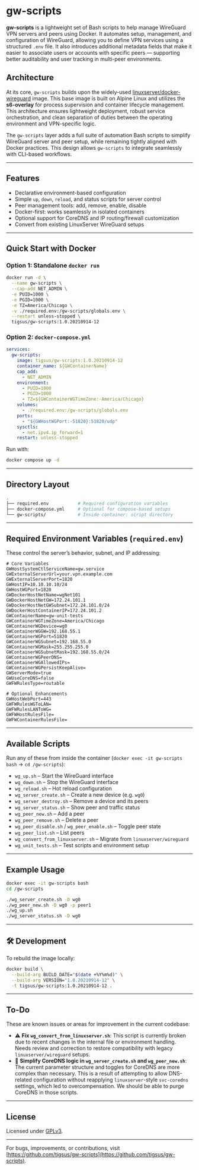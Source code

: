 # gw-scripts

**gw-scripts** is a lightweight set of Bash scripts to help manage WireGuard VPN servers and peers using Docker. It automates setup, management, and configuration of WireGuard, allowing you to define VPN services using a structured `.env` file. It also introduces additional metadata fields that make it easier to associate users or accounts with specific peers — supporting better auditability and user tracking in multi-peer environments.

## Architecture

At its core, `gw-scripts` builds upon the widely-used [linuxserver/docker-wireguard](https://github.com/linuxserver/docker-wireguard) image. This base image is built on Alpine Linux and utilizes the **s6-overlay** for process supervision and container lifecycle management. This architecture ensures lightweight deployment, robust service orchestration, and clean separation of duties between the operating environment and VPN-specific logic.

The `gw-scripts` layer adds a full suite of automation Bash scripts to simplify WireGuard server and peer setup, while remaining tightly aligned with Docker practices. This design allows `gw-scripts` to integrate seamlessly with CLI-based workflows.

---

## Features

- Declarative environment-based configuration
- Simple `up`, `down`, `reload`, and status scripts for server control
- Peer management tools: add, remove, enable, disable
- Docker-first: works seamlessly in isolated containers
- Optional support for CoreDNS and IP routing/firewall customization
- Convert from existing LinuxServer WireGuard setups

---

## Quick Start with Docker

### Option 1: Standalone `docker run`

```bash
docker run -d \
  --name gw-scripts \
  --cap-add NET_ADMIN \
  -e PUID=1000 \
  -e PGID=1000 \
  -e TZ=America/Chicago \
  -v ./required.env:/gw-scripts/globals.env \
  --restart unless-stopped \
  tigsus/gw-scripts:1.0.20210914-12
````

### Option 2: `docker-compose.yml`

```yaml
services:
  gw-scripts:
    image: tigsus/gw-scripts:1.0.20210914-12
    container_name: ${GWContainerName}
    cap_add:
      - NET_ADMIN
    environment:
      - PUID=1000
      - PGID=1000
      - TZ=${GWContainerWGTimeZone:-America/Chicago}
    volumes:
      - ./required.env:/gw-scripts/globals.env
    ports:
      - "${GWHostWGPort:-51820}:51820/udp"
    sysctls:
      - net.ipv4.ip_forward=1
    restart: unless-stopped
```

Run with:

```bash
docker compose up -d
```

---

## Directory Layout

```bash
.
├── required.env           # Required configuration variables
├── docker-compose.yml     # Optional for compose-based setups
└── gw-scripts/            # Inside container: script directory
```

---

## Required Environment Variables (`required.env`)

These control the server’s behavior, subnet, and IP addressing:

```env
# Core Variables
GWHostSystemCtlServiceName=gw.service
GWExternalServerUrl=your.vpn.example.com
GWExternalServerPort=1820
GWHostIP=10.10.10.10/24
GWHostWGPort=1820
GWDockerHostNetName=wgNet101
GWDockerHostNetGW=172.24.101.1
GWDockerHostNetGWSubnet=172.24.101.0/24
GWDockerHostContainerIP=172.24.101.2
GWContainerName=gw-unit-tests
GWContainerWGTimeZone=America/Chicago
GWContainerWGDevice=wg0
GWContainerWGGW=192.168.55.1
GWContainerWGPort=51820
GWContainerWGSubnet=192.168.55.0
GWContainerWGMask=255.255.255.0
GWContainerWGSubnetMask=192.168.55.0/24
GWContainerWGPeerDNS=
GWContainerWGAllowedIPs=
GWContainerWGPersistKeepAlive=
GWServerMode=true
GWUseCoreDNS=false
GWFWRulesType=routable

# Optional Enhancements
GWHostWebPort=443
GWFWRulesWGToLAN=
GWFWRulesLANToWG=
GWFWHostRulesFile=
GWFWContainerRulesFile=
```

---

## Available Scripts

Run any of these from inside the container (`docker exec -it gw-scripts bash` → `cd /gw-scripts`):

* `wg_up.sh` – Start the WireGuard interface
* `wg_down.sh` – Stop the WireGuard interface
* `wg_reload.sh` – Hot reload configuration
* `wg_server_create.sh` – Create a new device (e.g. `wg0`)
* `wg_server_destroy.sh` – Remove a device and its peers
* `wg_server_status.sh` – Show peer and traffic status
* `wg_peer_new.sh` – Add a peer
* `wg_peer_remove.sh` – Delete a peer
* `wg_peer_disable.sh` / `wg_peer_enable.sh` – Toggle peer state
* `wg_peer_list.sh` – List peers
* `wg_convert_from_linuxserver.sh` – Migrate from `linuxserver/wireguard`
* `wg_unit_tests.sh` – Test scripts and environment setup

---

## Example Usage

```bash
docker exec -it gw-scripts bash
cd /gw-scripts

./wg_server_create.sh -D wg0
./wg_peer_new.sh -D wg0 -p peer1
./wg_up.sh
./wg_server_status.sh -D wg0
```

---

## 🛠 Development

To rebuild the image locally:

```bash
docker build \
  --build-arg BUILD_DATE="$(date +%Y%m%d)" \
  --build-arg VERSION="1.0.20210914-12" \
  -t tigsus/gw-scripts:1.0.20210914-12 .
```

---

## To-Do

These are known issues or areas for improvement in the current codebase:

* ⚠️ **Fix `wg_convert_from_linuxserver.sh`**: This script is currently broken due to recent changes in the internal file or environment handling. Needs review and correction to restore compatibility with legacy `linuxserver/wireguard` setups.
* 🧹 **Simplify CoreDNS logic in `wg_server_create.sh` and `wg_peer_new.sh`**: The current parameter structure and toggles for CoreDNS are more complex than necessary. This is a result of attempting to allow DNS-related configuration without reapplying `linuxserver`-style `svc-coredns` settings, which led to overcompensation. We should be able to purge CoreDNS in those scripts.

---

## License

Licensed under [GPLv3](LICENSE).

---

For bugs, improvements, or contributions, visit [https://github.com/tigsus/gw-scripts](https://github.com/tigsus/gw-scripts).
